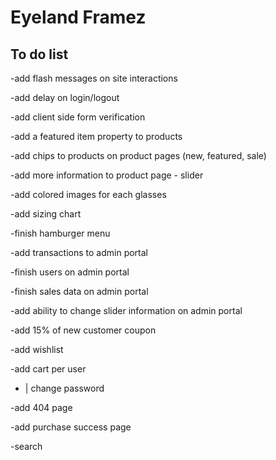 # Eyeland Framez

## To do list

-add flash messages on site interactions

-add delay on login/logout

-add client side form verification

-add a featured item property to products

-add chips to products on product pages (new, featured, sale)

-add more information to product page - slider

-add colored images for each glasses

-add sizing chart

-finish hamburger menu

-add transactions to admin portal

-finish users on admin portal

-finish sales data on admin portal

-add ability to change slider information on admin portal

-add 15% of new customer coupon

-add wishlist

-add cart per user

- | change password

-add 404 page

-add purchase success page

-search
